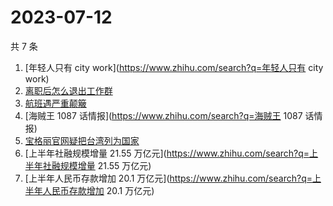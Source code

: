 # 2023-07-12

共 7 条

<!-- BEGIN -->
<!-- 最后更新时间 Wed Jul 12 2023 00:16:07 GMT+0800 (China Standard Time) -->

1. [年轻人只有 city work](https://www.zhihu.com/search?q=年轻人只有 city work)
1. [离职后怎么退出工作群](https://www.zhihu.com/search?q=离职后怎么退出工作群)
1. [航班遇严重颠簸](https://www.zhihu.com/search?q=航班遇严重颠簸)
1. [海贼王 1087 话情报](https://www.zhihu.com/search?q=海贼王 1087 话情报)
1. [宝格丽官网疑把台湾列为国家](https://www.zhihu.com/search?q=宝格丽官网疑把台湾列为国家)
1. [上半年社融规模增量 21.55
   万亿元](https://www.zhihu.com/search?q=上半年社融规模增量 21.55 万亿元)
1. [上半年人民币存款增加 20.1
   万亿元](https://www.zhihu.com/search?q=上半年人民币存款增加 20.1 万亿元)

<!-- END -->
